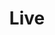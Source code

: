 ---
tags: false
layout: collection
title: Live
description: How we created prototypes to test our prioritised hypotheses.
pagination:
  data: collections.live
  reverse: true
  size: 50
permalink: "live/{% if pagination.pageNumber > 0 %}page/{{ pagination.pageNumber + 1 }}{% endif %}/"
eleventyComputed:
  eleventyNavigation:
    key: "{{ title }}"
    excerpt: "{{ description }}"
    parent: home
---